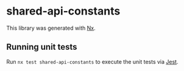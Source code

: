 # shared-api-constants

This library was generated with [Nx](https://nx.dev).

## Running unit tests

Run `nx test shared-api-constants` to execute the unit tests via [Jest](https://jestjs.io).
